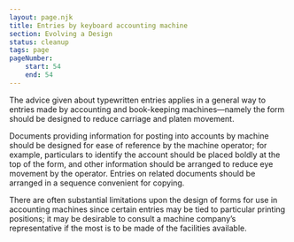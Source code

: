 ```yaml
---
layout: page.njk
title: Entries by keyboard accounting machine
section: Evolving a Design
status: cleanup
tags: page
pageNumber:
    start: 54
    end: 54
---
```


The advice given about typewritten entries applies in a general way to entries made by accounting and book-keeping machines—namely the form should be designed to reduce carriage and platen movement.

Documents providing information for posting into accounts by machine should be designed for ease of reference by the machine operator; for example, particulars to identify the account should be placed boldly at the top of the form, and other information should be arranged to reduce eye movement by the operator. Entries on related documents should be arranged in a sequence convenient for copying.

There are often substantial limitations upon the design of forms for use in accounting machines since certain entries may be tied to particular printing positions; it may be desirable to consult a machine company’s representative if the most is to be made of the facilities available.
